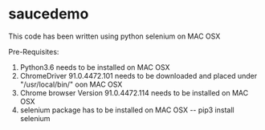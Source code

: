 # saucedemo
This code has been written using python selenium on MAC OSX

Pre-Requisites:
1. Python3.6 needs to be installed on MAC OSX
2. ChromeDriver 91.0.4472.101 needs to be downloaded and placed under "/usr/local/bin/" oon MAC OSX
3. Chrome browser Version 91.0.4472.114 needs to be installed on MAC OSX
4. selenium package has to be installed on MAC OSX
      -- pip3 install selenium

